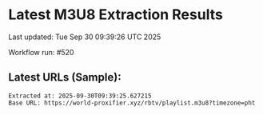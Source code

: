 # Latest M3U8 Extraction Results

Last updated: Tue Sep 30 09:39:26 UTC 2025

Workflow run: #520

## Latest URLs (Sample):
```
Extracted at: 2025-09-30T09:39:25.627215
Base URL: https://world-proxifier.xyz/rbtv/playlist.m3u8?timezone=pht

```
